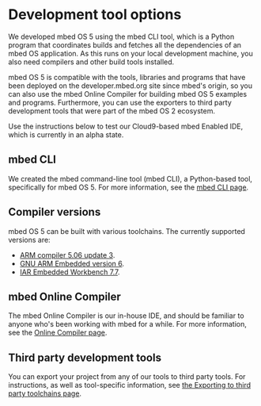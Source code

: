 # Development tool options

We developed mbed OS 5 using the mbed CLI tool, which is a Python program that coordinates builds and fetches all the dependencies of an mbed OS application. As this runs on your local development machine, you also need compilers and other build tools installed.

mbed OS 5 is compatible with the tools, libraries and programs that have been deployed on the developer.mbed.org site since mbed's origin, so you can also use the mbed Online Compiler for building mbed OS 5 examples and programs. Furthermore, you can use the exporters to third party development tools that were part of the mbed OS 2 ecosystem.

Use the instructions below to test our Cloud9-based mbed Enabled IDE, which is currently in an alpha state.

## mbed CLI

We created the mbed command-line tool (mbed CLI), a Python-based tool, specifically for mbed OS 5. For more information, see the [mbed CLI page](https://docs.mbed.com/docs/mbed-os-handbook/en/5.5/dev_tools/cli/).

## Compiler versions

mbed OS 5 can be built with various toolchains. The currently supported versions are:

* [ARM compiler 5.06 update 3](https://developer.arm.com/products/software-development-tools/compilers/arm-compiler-5/downloads).
* [GNU ARM Embedded version 6](https://developer.arm.com/open-source/gnu-toolchain/gnu-rm/downloads).
* [IAR Embedded Workbench 7.7](https://www.iar.com/iar-embedded-workbench/tools-for-arm/arm-cortex-m-edition/).

## mbed Online Compiler

The mbed Online Compiler is our in-house IDE, and should be familiar to anyone who's been working with mbed for a while. For more information, see the [Online Compiler page](online_comp.md).

## Third party development tools

You can export your project from any of our tools to third party tools. For instructions, as well as tool-specific information, see [the Exporting to third party toolchains page](third_party.md).
